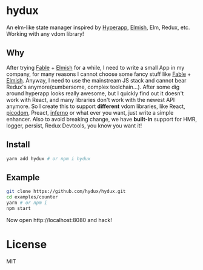 # hydux
An elm-like state manager inspired by [Hyperapp](https://github.com/hyperapp/hyperapp), [Elmish](https://github.com/fable-elmish/elmish), Elm, Redux, etc. Working with any vdom library!

## Why

After trying [Fable](https://fable.io) + [Elmish](https://github.com/fable-elmish/elmish) for a while, I need to write a small App in my company, for many reasons I cannot choose some fancy stuff like [Fable](https://fable.io) + [Elmish](https://github.com/fable-elmish/elmish). Anyway, I need to use the mainstream JS stack and cannot bear Redux's anymore(cumbersome, complex toolchain...). After some dig around hyperapp looks really awesome, but I quickly find out it doesn't work with React, and many libraries don't work with the newest API anymore. So I create this to support **different** vdom libraries, like React, [picodom](https://github.com/picodom/picodom), Preact, [inferno](https://github.com/infernojs/inferno) or what ever you want, just write a simple enhancer. Also to avoid breaking change, we have **built-in** support for HMR, logger, persist, Redux Devtools, you know you want it!

## Install
```sh
yarn add hydux # or npm i hydux
```

## Example

```sh
git clone https://github.com/hydux/hydux.git
cd examples/counter
yarn # or npm i
npm start
```

Now open http://localhost:8080 and hack!

# License
MIT
